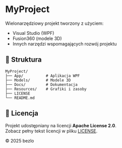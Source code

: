 # MyProject

Wielonarzędziowy projekt tworzony z użyciem:
- Visual Studio (WPF)
- Fusion360 (modele 3D)
- Innych narzędzi wspomagających rozwój projektu

## 📁 Struktura
```
MyProject/
├── App/          # Aplikacja WPF
├── Models/       # Modele 3D
├── Docs/         # Dokumentacja
├── Resources/    # Grafiki i zasoby
├── LICENSE
└── README.md
```

## 📄 Licencja

Projekt udostępniany na licencji **Apache License 2.0**.  
Zobacz pełny tekst licencji w pliku [LICENSE](./LICENSE).

© 2025 bezlo

